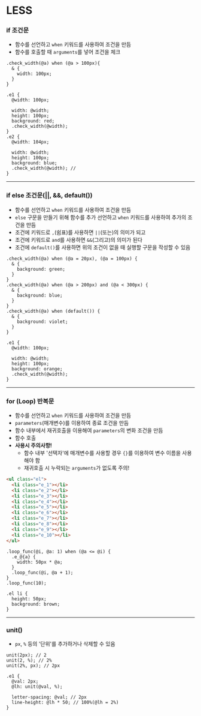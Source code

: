 # LESS

### if 조건문
- 함수를 선언하고 `when` 키워드를 사용하여 조건을 만듬
- 함수를 호출할 때 `arguments`를 넣어 조건을 체크
```less
.check_width(@a) when (@a > 100px){
  & {
    width: 100px;
  }
}

.e1 {
  @width: 100px;
  
  width: @width;
  height: 100px;
  background: red;
  .check_width(@width);
}
.e2 {
  @width: 104px;
  
  width: @width;
  height: 100px;
  background: blue;
  .check_width(@width); // 
}
```

___

### if else 조건문(||, &&, default())
- 함수를 선언하고 `when` 키워드를 사용하여 조건을 만듬
- `else` 구문을 만들기 위해 함수를 추가 선언하고 `when` 키워드를 사용하여 추가의 조건을 만듬
- 조건에 키워드로 `,`(쉼표)를 사용하면 `||`(또는)의 의미가 되고
- 조건에 키워드로 `and`를 사용하면 `&&`(그리고)의 의미가 된다
- 조건에 `default()`를 사용하면 위의 조건이 없을 때 실행할 구문을 작성할 수 있음
```less
.check_width(@a) when (@a = 20px), (@a = 100px) {
  & {
    background: green;
  }
}
.check_width(@a) when (@a > 200px) and (@a < 300px) {
  & {
    background: blue;
  }
}
.check_width(@a) when (default()) {
  & {
    background: violet;
  }
}

.e1 {
  @width: 100px;

  width: @width;
  height: 100px;
  background: orange;
  .check_width(@width);
}
```

___

### for (Loop) 반복문
- 함수를 선언하고 `when` 키워드를 사용하여 조건을 만듬
- `parameters`(매개변수)를 이용하여 종료 조건을 만듬
- 함수 내부에서 재귀호출을 이용해여 `parameters`의 변화 조건을 만듬
- 함수 호출
- __사용시 주의사항!__
  - 함수 내부 '선택자'에 매개변수를 사용할 경우 `{}`를 이용하여 변수 이름을 사용해야 함
  - 재귀호출 시 누락되는 `arguments`가 없도록 주의!
```html
<ul class="el">
  <li class="e_1"></li>
  <li class="e_2"></li>
  <li class="e_3"></li>
  <li class="e_4"></li>
  <li class="e_5"></li>
  <li class="e_6"></li>
  <li class="e_7"></li>
  <li class="e_8"></li>
  <li class="e_9"></li>
  <li class="e_10"></li>
</ul>
```
```less
.loop_func(@i, @a: 1) when (@a <= @i) {
  .e_@{a} {
    width: 50px * @a;
  }
  .loop_func(@i, @a + 1);
}
.loop_func(10);

.el li {
  height: 50px;
  background: brown;
}
```

___

### unit()
- `px`, `%` 등의 '단위'를 추가하거나 삭제할 수 있음
```less
unit(2px); // 2
unit(2, %); // 2%
unit(2%, px); // 2px
```
```less
.e1 {
  @val: 2px;
  @lh: unit(@val, %);

  letter-spacing: @val; // 2px
  line-height: @lh * 50; // 100%(@lh = 2%)
}
```
